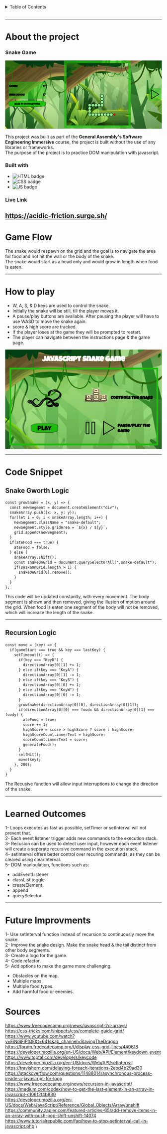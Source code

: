 <details>
<summary>Table of Contents</summary>

* About the project
  * Snake Game
  * Built with
  * Live Link
* Game Flow
* How to Play
* Code Snippet
   * Grow Snake Logic
   * Recursion Logic
* Learned Outcomes
* Future Improvments
* Sources

</details>
<br>

---

# About the project

### Snake Game

![Snake Game](snakeGame.png)

This project was built as part of the **General Assembly's Software Engineering Immersive** course, the project is built without the use of any libraries or frameworks.<br>
The purpose of the project is to practice DOM manipulation with javascript.

### Built with
- ![HTML badge](https://img.shields.io/badge/HTML5-E34F26?style=for-the-badge&logo=html5&logoColor=white) 
- ![CSS badge](https://img.shields.io/badge/CSS3-1572B6?style=for-the-badge&logo=css3&logoColor=white) 
- ![JS badge](https://img.shields.io/badge/JavaScript-323330?style=for-the-badge&logo=javascript&logoColor=F7DF1E) 


### Live Link
https://acidic-friction.surge.sh/
---

# Game Flow
The snake would respawn on the grid and the goal is to navigate the area for food and not hit the wall or the body of the snake.<br>
The snake would start as a head only and would grow in length when food is eaten.<br>

---

# How to play
* W, A, S, & D keys are used to control the snake.
* Initially the snake will be still, till the player moves it.
* A pause/play buttons are available. After pausing the player will have to use WASD to move the snake again.
* score & high score are tracked.
* If the player loses at the game they will be prompted to restart.
* The player can navigate between the instructions page & the game page.

![Instruction page](snakeInstructions.png)

---

# Code Snippet

## Snake Gworth Logic
```
const growSnake = (x, y) => {
  const newSegment = document.createElement("div");
  snakeArray.push({x: x, y: y});
  for(let i = 0; i < snakeArray.length; i++) {
    newSegment.className = "snake-default";
    newSegment.style.gridArea = `${x} / ${y}`;
    grid.append(newSegment);
  }
  if(ateFood === true) {
    ateFood = false;
  } else {
    snakeArray.shift();
    const snakeOnGrid = document.querySelectorAll(".snake-default");
    if(snakeOnGrid.length > 1) {
      snakeOnGrid[0].remove();
    }
  }
};
```

This code will be updated constanlty, with every movement. The body segment is shown and then removed, giving the illusion of motion around the grid. When food is eaten one segment of the body will not be removed, which will increase the length of the snake.

---

## Recursion Logic

```
const move = (key) => {
  if(gameStart === true && key === lastKey) {
    setTimeout(() => {
      if(key === "KeyD") {
        directionArray[0][1] += 1;
      } else if(key === "KeyA") {
        directionArray[0][1] -= 1;
      } else if(key === "KeyS") {
        directionArray[0][0] += 1;
      } else if(key === "KeyW") {
        directionArray[0][0] -= 1;
      }
      growSnake(directionArray[0][0], directionArray[0][1]);
      if(directionArray[0][0] === foodx && directionArray[0][1] === foody) {
        ateFood = true;
        score += 1;
        highScore = score > highScore ? score : highScore;
        highScoreCount.innerText = highScore;
        scoreCount.innerText = score;
        generateFood();
      }
      selfHit();
      move(key);
    }, 200);
  }
}

```
The Recusive function will allow input interruptions to change the direction of the snake.

---

# Learned Outcomes
1- Loops executes as fast as possible, setTimer or setInterval will not prevent that. \
2- Each event listener trigger adds new commands to the execution stack. \
3- Recusion can be used to detect user input, however each event listener will create a seperate recursive command in the execution stack. \
4- setInterval offers better control over recuring commands, as they can be cleared using clearInterval. \
5- DOM manipulation, functions such as:
  * addEventListener
  * classList.toggle
  * createElement
  * append
  * querySelector

---

# Future Improvments
1- Use setInterval function instead of recursion to continuously move the snake. \
2- Improve the snake design. Make the snake head & the tail distinct from other body segments. \
3- Create a logo for the game. \
4- Code refactor. \
5- Add options to make the game more challenging.
  * Obstacles on the map.
  * Multiple maps.
  * Multiple food types.
  * Add harmful food or enemies.




# Sources
https://www.freecodecamp.org/news/javascript-2d-arrays/ \
https://css-tricks.com/snippets/css/complete-guide-grid/ \
https://www.youtube.com/watch?v=EiNiSFIPIQE&t=641s&ab_channel=SlayingTheDragon \
https://forum.freecodecamp.org/t/display-css-grid-lines/440618 \
https://developer.mozilla.org/en-US/docs/Web/API/Element/keydown_event \
https://www.toptal.com/developers/keycode \
https://developer.mozilla.org/en-US/docs/Web/API/setInterval \
https://travishorn.com/delaying-foreach-iterations-2ebd4b29ad30 \
https://stackoverflow.com/questions/11488014/asynchronous-process-inside-a-javascript-for-loop \
https://www.freecodecamp.org/news/recursion-in-javascript/ \
https://medium.com/codex/how-to-get-the-last-element-in-an-array-in-javascript-c106f2f4b830 \
https://developer.mozilla.org/en-US/docs/Web/JavaScript/Reference/Global_Objects/Array/unshift \
https://community.zapier.com/featured-articles-65/add-remove-items-in-an-array-with-push-pop-shift-unshift-14074 \
https://www.tutorialrepublic.com/faq/how-to-stop-setinterval-call-in-javascript.php \
